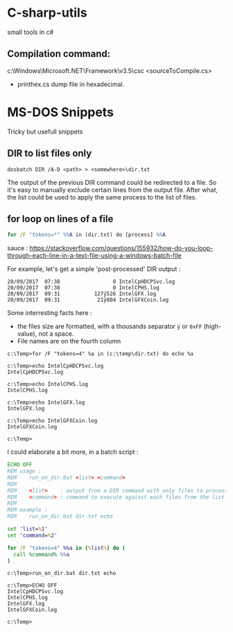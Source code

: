 # C-sharp-utils
small tools in c#

## Compilation command:
c:\Windows\Microsoft.NET\Framework\v3.5\csc <sourceToCompile.cs>

- printhex.cs dump file in hexadecimal.

# MS-DOS Snippets
Tricky but usefull snippets


## DIR to list files only

```dosbatch DIR /A-D <path> > <somewhere>\dir.txt```

The output of the previous DIR command could be redirected to a file. So it's easy to manually exclude certain lines from the output file. 
After what, the list could be used to apply the same process to the list of files.

## for loop on lines of a file

```bat
for /F "tokens=*" %%A in (dir.txt) do [process] %%A
```
sauce : https://stackoverflow.com/questions/155932/how-do-you-loop-through-each-line-in-a-text-file-using-a-windows-batch-file

For example, let's get a simple 'post-processed' DIR output :
```
20/09/2017  07:38                 0 IntelCpHDCPSvc.log
20/09/2017  07:38                 0 IntelCPHS.log
20/09/2017  09:31           127ÿ526 IntelGFX.log
20/09/2017  09:31            21ÿ804 IntelGFXCoin.log
```

Some interresting facts here :
- the files size are formatted, with a thousands separator `ÿ` or `0xFF` (high-value), not a space.
- File names are on the fourth column

```
c:\Temp>for /F "tokens=4" %a in (c:\temp\dir.txt) do echo %a

c:\Temp>echo IntelCpHDCPSvc.log
IntelCpHDCPSvc.log

c:\Temp>echo IntelCPHS.log
IntelCPHS.log

c:\Temp>echo IntelGFX.log
IntelGFX.log

c:\Temp>echo IntelGFXCoin.log
IntelGFXCoin.log

c:\Temp>
```

I could elaborate a bit more, in a batch script :
```bat
ECHO OFF
REM usage :
REM    run_on_dir.bat <list> <command>
REM
REM    <list>    : output from a DIR command with only files to process
REM    <command> : command to execute against each files from the list
REM
REM example :
REM    run_on_dir.bat dir.txt echo

set "list=%1"
set "command=%2"

for /F "tokens=4" %%a in (%list%) do (
  call %command% %%a
)
```

```
c:\Temp>run_on_dir.bat dir.txt echo

c:\Temp>ECHO OFF
IntelCpHDCPSvc.log
IntelCPHS.log
IntelGFX.log
IntelGFXCoin.log

c:\Temp>
```
